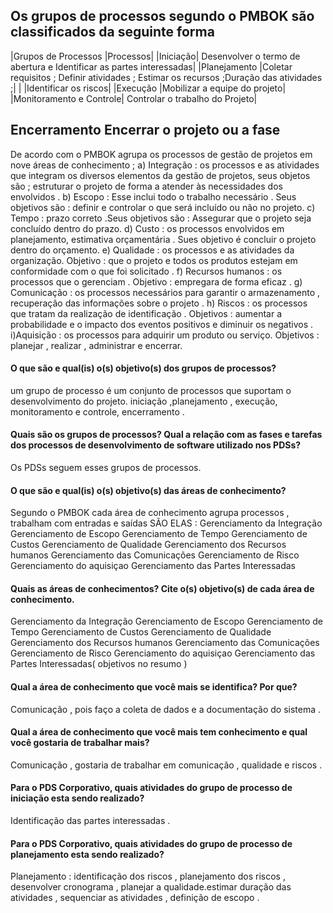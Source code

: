 ## Os grupos de processos segundo o PMBOK são classificados da seguinte forma

|Grupos de Processos	|Processos|
|Iniciação|	Desenvolver o termo de abertura e Identificar as partes interessadas|
|Planejamento	|Coletar requisitos ; Definir atividades ; Estimar os recursos ;Duração das atividades ;|
|              |Identificar os riscos|
|Execução	|Mobilizar a equipe do projeto|
|Monitoramento e Controle|	Controlar o trabalho do Projeto|

## Encerramento	Encerrar o projeto ou a fase

De acordo com o PMBOK agrupa os processos de gestão de projetos em nove áreas de conhecimento ;
a) Integração : os processos e as atividades que integram os diversos elementos da gestão de projetos, seus objetos são ; estruturar o projeto de forma a atender às necessidades dos envolvidos .
b) Escopo : Esse inclui todo o trabalho necessário . Seus objetivos são : definir e controlar o que será incluído ou não no projeto.
c) Tempo : prazo correto .Seus objetivos são : Assegurar que o projeto seja concluído dentro do prazo.
d) Custo : os processos envolvidos em planejamento, estimativa orçamentária . Sues objetivo é concluir o projeto dentro do orçamento.
e) Qualidade : os processos e as atividades da organização. Objetivo : que o projeto e todos os produtos estejam em conformidade com o que foi solicitado .
f) Recursos humanos : os processos que o gerenciam . Objetivo : empregara de forma eficaz .
g) Comunicação : os processos necessários para garantir o armazenamento , recuperação das informações sobre o projeto .
h) Riscos : os processos que tratam da realização de identificação . Objetivos : aumentar a probabilidade e o impacto dos eventos positivos e diminuir os negativos .
i)Aquisição : os processos para adquirir um produto ou serviço. Objetivos : planejar , realizar , administrar e encerrar.

#### O que são e qual(is) o(s) objetivo(s) dos grupos de processos?
um grupo de processo é um conjunto de processos que suportam o desenvolvimento do projeto.  iniciação ,planejamento , execução, monitoramento e controle, encerramento .
#### Quais são os grupos de processos? Qual a relação com as fases e tarefas dos processos de desenvolvimento de software utilizado nos PDSs?
Os PDSs seguem esses grupos de processos.
#### O que são e qual(is) o(s) objetivo(s) das áreas de conhecimento?
Segundo o PMBOK cada área de conhecimento agrupa processos , trabalham com entradas e saídas SÃO ELAS :
Gerenciamento da Integração
Gerenciamento de Escopo
Gerenciamento de Tempo
Gerenciamento de Custos
Gerenciamento de Qualidade
Gerenciamento dos Recursos humanos 
Gerenciamento das Comunicações
Gerenciamento de Risco
Gerenciamento do aquisiçao 
Gerenciamento das Partes Interessadas
#### Quais as áreas de conhecimentos? Cite o(s) objetivo(s) de cada área de conhecimento.
Gerenciamento da Integração
Gerenciamento de Escopo
Gerenciamento de Tempo
Gerenciamento de Custos
Gerenciamento de Qualidade
Gerenciamento dos Recursos humanos 
Gerenciamento das Comunicações
Gerenciamento de Risco
Gerenciamento do aquisiçao 
Gerenciamento das Partes Interessadas( objetivos no resumo ) 


#### Qual a área de conhecimento que você mais se identifica? Por que?
Comunicação , pois faço a coleta de dados e a documentação do sistema .

#### Qual a área de conhecimento que você mais tem conhecimento e qual você gostaria de trabalhar mais?
Comunicação , gostaria de trabalhar em comunicação , qualidade e riscos .
#### Para o PDS Corporativo, quais atividades do grupo de processo de iniciação esta sendo realizado?
Identificação das partes interessadas .
#### Para o PDS Corporativo, quais atividades do grupo de processo de planejamento esta sendo realizado?
Planejamento : identificação dos riscos , planejamento dos riscos , desenvolver cronograma , planejar a qualidade.estimar duração das atividades , sequenciar as atividades , definição de escopo . 
